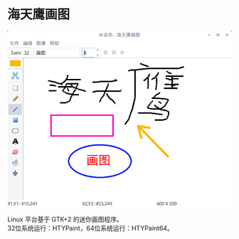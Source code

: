 # 海天鹰画图
<img src=https://github.com/sonichy/HTYPaint/blob/master/preview.png>

Linux 平台基于 GTK+2 的迷你画图程序。   
32位系统运行：HTYPaint，64位系统运行：HTYPaint64。
